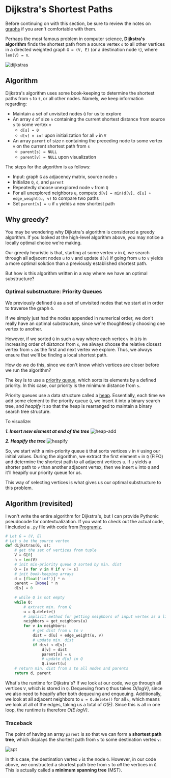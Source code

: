 # Dijkstra's Shortest Paths
Before continuing on with this section, be sure to review the notes on [graphs](https://github.com/bjma/cse-102/tree/master/resources/graphs/README.md) if you aren't comfortable with them.

Perhaps the most famous problem in computer science, **Dijkstra's algorithm** finds the shortest path from a source vertex `s` to all other vertices in a directed weighted graph `G = (V, E)` (or a destination node `t`), where `len(V) = n`.

![dijkstras](https://i.imgur.com/WbF3aaX.png)

## Algorithm
Dijkstra's algorithm uses some book-keeping to determine the shortest paths from `s` to `t`, or all other nodes. Namely, we keep information regarding:
* Maintain a set of unvisited nodes `Q` for us to explore
* An array `d` of size `n` containing the current shortest distance from source `s` to some vertex `v`
    * `d[s] = 0`
    * `d[v] = inf` upon initialization for all `v` in `V`
* An array `parent` of size `n` containing the preceding node to some vertex `v` on the current shortest path from `s`
    * `parent[s] = NULL` 
    * `parent[v] = NULL` upon visualization

The steps for the algorithm is as follows:
* Input: graph `G` as adjacency matrix, source node `s`
* Initialize `Q`, `d`, and `parent`
* Repeatedly choose unexplored node `v` from `Q`
* For all unexplored neighbors `u`, compute `d[v] = min(d[v], d[u] + edge_weight(u, v)` to compare two paths
* Set `parent[v] = u` if `u` yields a new shortest path

## Why greedy?
You may be wondering why Dijkstra's algorithm is considered a greedy algorithm. If you looked at the high-level algorithm above, you may notice a locally optimal choice we're making.

Our greedy heuristic is that, starting at some vertex `v` in `Q`, we search through all adjacent nodes `u` to `v` and update `d[v]` if going from `u` to `v` yields a more optimal solution than a previously established shortest path.

But how is this algorithm written in a way where we have an optimal substructure?

### Optimal substructure: Priority Queues
We previously defined `Q` as a set of unvisited nodes that we start at in order to traverse the graph `G`.

If we simply just had the nodes appended in numerical order, we don't really have an optimal substructure, since we're thoughtlessly choosing one vertex to another.

However, if we sorted `Q` in such a way where each vertex `v` in `Q` is in increasing order of *distance* from `s`, we always choose the relative closest vertex from `s` as the first and next vertex we explore. Thus, we always ensure that we'll be finding a local shortest path.

How do we do this, since we don't know which vertices are closer before we run the algorithm?

The key is to use a [priority queue](https://www.programiz.com/dsa/priority-queue), which sorts its elements by a defined priority. In this case, our priority is the minimum distance from `s`.

Priority queues use a data structure called a [heap](https://www.geeksforgeeks.org/heap-sort/). Essentially, each time we add some element to the priority queue `Q`, we insert it into a binary search tree, and *heapify* it so that the heap is rearranged to maintain a binary search tree structure.

To visualize:

***1. Insert new element at end of the tree***
![heap-add](https://cdn.programiz.com/sites/tutorial2program/files/insert-1_0.png)

***2. Heapify the tree***
![heapify](https://cdn.programiz.com/sites/tutorial2program/files/insert-2_0.png)

So, we start with a min-priority queue `Q` that sorts vertices `v` in `V` using our initial values. During the algorithm, we extract the first element `v` in `Q` (FIFO) and determine the shortest path to all adjacent vertices `u`. If `u` yields a shorter path to `v` than another adjacent vertex, then we insert `u` into `Q` and it'll heapify our priority queue for us.

This way of selecting vertices is what gives us our optimal substructure to this problem.

## Algorithm (revisited)
I won't write the entire algorithm for Dijkstra's, but I can provide Pythonic pseudocode for contextualization. If you want to check out the actual code, I included a `.py` file with code from [Programiz](https://www.programiz.com/dsa/dijkstra-algorithm#python-code).

``` python
# Let G = (V, E)
# Let s be the source vertex
def dijkstras(G, s):
    # get the set of vertices from tuple
    V = G[0]
    n = len(V)
    # init min-priority queue Q sorted by min. dist
    Q = [v for v in V if v != s]
    # init book-keeping arrays
    d = [float('inf')] * n
    parent = [None] * n
    d[s] = 0
    
    # while Q is not empty
    while Q:
        # extract min. from Q
        u = Q.delete()
        # implicit method for getting neighbors of input vertex as a list
        neighbors = get_neighbors(u)
        for v in neighbors:
            # get dist from u to v
            dist = d[u] + edge_weight(u, v)
            # update min. dist 
            if dist < d[v]:
                d[v] = dist
                parent[v] = u
                # update d[u] in Q
                Q.insert(u)
    # return min. dist from s to all nodes and parents
    return d, parent
```

What's the runtime for Dijkstra's? If we look at our code, we go through all vertices `V`, which is stored in `Q`. Dequeuing from `Q` thus takes *O(logV)*, since we also need to heapify after both dequeuing and enqueuing. Additionally, we look at all adjacent neighbors to `u = Q.delete()` for all `u`, which means we look at all of the edges, taking us a total of *O(E)*. Since this is all in one loop, the runtime is therefore *O(E logV)*.

### Traceback
The point of having an array `parent` is so that we can form a **shortest path tree**, which displays the shortest path from `s` to some destination vertex `v`:

![spt](https://www.baeldung.com/cs/wp-content/uploads/sites/4/2020/01/dijkstra.jpg)

In this case, the destination vertex `v` is the node `G`. However, in our code above, we constructed a shortest path tree from `s` to *all* the vertices in `G`. This is actually called a **minimum spanning tree** (MST).



